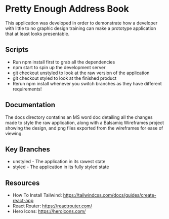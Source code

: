 # Pretty Enough Address Book

This application was developed in order to demonstrate how a developer 
with little to no graphic design training can make a prototype 
application that at least looks presentable.

## Scripts
* Run npm install first to grab all the dependencies
* npm start to spin up the development server
* git checkout unstyled to look at the raw version of the application
* git checkout styled to look at the finished product
* Rerun npm install whenever you switch branches as they have different requirements!

## Documentation
The docs directory contatins an MS word doc detailing all the changes made to style the raw application, along with a Balsamiq Wireframes project showing the design, and png files exported from the wireframes for ease of viewing.

## Key Branches
* unstyled - The application in its rawest state
* styled - The application in its fully styled state

## Resources
* How To Install Tailwind: https://tailwindcss.com/docs/guides/create-react-app
* React Router:  https://reactrouter.com/
* Hero Icons: https://heroicons.com/
